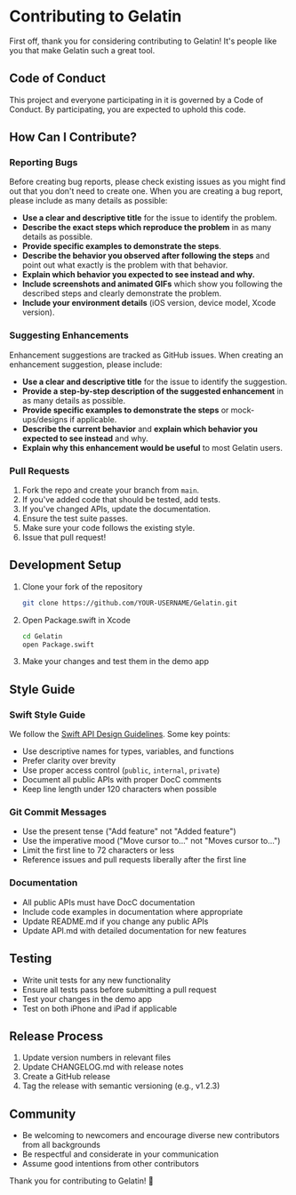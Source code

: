 # Contributing to Gelatin

First off, thank you for considering contributing to Gelatin! It's people like you that make Gelatin such a great tool.

## Code of Conduct

This project and everyone participating in it is governed by a Code of Conduct. By participating, you are expected to uphold this code.

## How Can I Contribute?

### Reporting Bugs

Before creating bug reports, please check existing issues as you might find out that you don't need to create one. When you are creating a bug report, please include as many details as possible:

* **Use a clear and descriptive title** for the issue to identify the problem.
* **Describe the exact steps which reproduce the problem** in as many details as possible.
* **Provide specific examples to demonstrate the steps**.
* **Describe the behavior you observed after following the steps** and point out what exactly is the problem with that behavior.
* **Explain which behavior you expected to see instead and why.**
* **Include screenshots and animated GIFs** which show you following the described steps and clearly demonstrate the problem.
* **Include your environment details** (iOS version, device model, Xcode version).

### Suggesting Enhancements

Enhancement suggestions are tracked as GitHub issues. When creating an enhancement suggestion, please include:

* **Use a clear and descriptive title** for the issue to identify the suggestion.
* **Provide a step-by-step description of the suggested enhancement** in as many details as possible.
* **Provide specific examples to demonstrate the steps** or mock-ups/designs if applicable.
* **Describe the current behavior** and **explain which behavior you expected to see instead** and why.
* **Explain why this enhancement would be useful** to most Gelatin users.

### Pull Requests

1. Fork the repo and create your branch from `main`.
2. If you've added code that should be tested, add tests.
3. If you've changed APIs, update the documentation.
4. Ensure the test suite passes.
5. Make sure your code follows the existing style.
6. Issue that pull request!

## Development Setup

1. Clone your fork of the repository
   ```bash
   git clone https://github.com/YOUR-USERNAME/Gelatin.git
   ```

2. Open Package.swift in Xcode
   ```bash
   cd Gelatin
   open Package.swift
   ```

3. Make your changes and test them in the demo app

## Style Guide

### Swift Style Guide

We follow the [Swift API Design Guidelines](https://swift.org/documentation/api-design-guidelines/). Some key points:

* Use descriptive names for types, variables, and functions
* Prefer clarity over brevity
* Use proper access control (`public`, `internal`, `private`)
* Document all public APIs with proper DocC comments
* Keep line length under 120 characters when possible

### Git Commit Messages

* Use the present tense ("Add feature" not "Added feature")
* Use the imperative mood ("Move cursor to..." not "Moves cursor to...")
* Limit the first line to 72 characters or less
* Reference issues and pull requests liberally after the first line

### Documentation

* All public APIs must have DocC documentation
* Include code examples in documentation where appropriate
* Update README.md if you change any public APIs
* Update API.md with detailed documentation for new features

## Testing

* Write unit tests for any new functionality
* Ensure all tests pass before submitting a pull request
* Test your changes in the demo app
* Test on both iPhone and iPad if applicable

## Release Process

1. Update version numbers in relevant files
2. Update CHANGELOG.md with release notes
3. Create a GitHub release
4. Tag the release with semantic versioning (e.g., v1.2.3)

## Community

* Be welcoming to newcomers and encourage diverse new contributors from all backgrounds
* Be respectful and considerate in your communication
* Assume good intentions from other contributors

Thank you for contributing to Gelatin! 🍮 